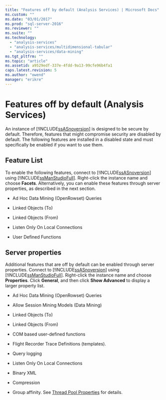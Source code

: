 ```yaml
---
title: "Features off by default (Analysis Services) | Microsoft Docs"
ms.custom: ""
ms.date: "03/01/2017"
ms.prod: "sql-server-2016"
ms.reviewer: ""
ms.suite: ""
ms.technology: 
  - "analysis-services"
  - "analysis-services/multidimensional-tabular"
  - "analysis-services/data-mining"
ms.tgt_pltfrm: ""
ms.topic: "article"
ms.assetid: a9529edf-337e-4fdd-9a13-99cfe96b4fa1
caps.latest.revision: 5
ms.author: "owend"
manager: "erikre"
---
```

# Features off by default (Analysis Services)
  An instance of [!INCLUDE[ssASnoversion](../../analysis-services/includes/ssasnoversion-md.md)] is designed to be secure by default. Therefore, features that might compromise security are disabled by default. The following features are installed in a disabled state and must specifically be enabled if you want to use them.  
  
## Feature List  
 To enable the following features, connect to [!INCLUDE[ssASnoversion](../../analysis-services/includes/ssasnoversion-md.md)] using [!INCLUDE[ssManStudioFull](../../advanced-analytics/r-services/includes/ssmanstudiofull-md.md)]. Right-click the instance name and choose **Facets**. Alternatively, you can enable these features through server properties, as described in the next section.  
  
-   Ad Hoc Data Mining (OpenRowset) Queries  
  
-   Linked Objects (To)  
  
-   Linked Objects (From)  
  
-   Listen Only On Local Connections  
  
-   User Defined Functions  
  
## Server properties  
 Additional features that are off by default can be enabled through server properties. Connect to [!INCLUDE[ssASnoversion](../../analysis-services/includes/ssasnoversion-md.md)] using [!INCLUDE[ssManStudioFull](../../advanced-analytics/r-services/includes/ssmanstudiofull-md.md)]. Right-click the instance name and choose **Properties**. Click **General**, and then click **Show Advanced** to display a larger property list.  
  
-   Ad Hoc Data Mining (OpenRowset) Queries  
  
-   Allow Session Mining Models (Data Mining)  
  
-   Linked Objects (To)  
  
-   Linked Objects (From)  
  
-   COM based user-defined functions  
  
-   Flight Recorder Trace Definitions (templates).  
  
-   Query logging  
  
-   Listen Only On Local Connections  
  
-   Binary XML  
  
-   Compression  
  
-   Group affinity. See [Thread Pool Properties](../../analysis-services/server-properties/thread-pool-properties.md) for details.  
  
  